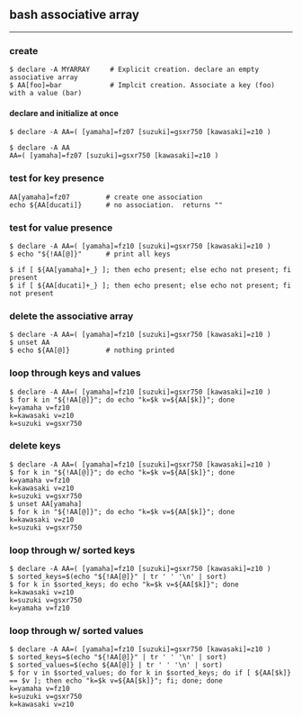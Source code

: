 ## bash associative array
---

### create

    $ declare -A MYARRAY     # Explicit creation. declare an empty associative array
    $ AA[foo]=bar            # Implcit creation. Associate a key (foo) with a value (bar)

#### declare and initialize at once

    $ declare -A AA=( [yamaha]=fz07 [suzuki]=gsxr750 [kawasaki]=z10 )

    $ declare -A AA
    AA=( [yamaha]=fz07 [suzuki]=gsxr750 [kawasaki]=z10 )

### test for key presence

    AA[yamaha]=fz07         # create one association
    echo ${AA[ducati]}      # no association.  returns ""

### test for value presence

    $ declare -A AA=( [yamaha]=fz10 [suzuki]=gsxr750 [kawasaki]=z10 )
    $ echo "${!AA[@]}"      # print all keys

    $ if [ ${AA[yamaha]+_} ]; then echo present; else echo not present; fi
    present
    $ if [ ${AA[ducati]+_} ]; then echo present; else echo not present; fi
    not present

### delete the associative array

    $ declare -A AA=( [yamaha]=fz10 [suzuki]=gsxr750 [kawasaki]=z10 )
    $ unset AA
    $ echo ${AA[@]}         # nothing printed

### loop through keys and values

    $ declare -A AA=( [yamaha]=fz10 [suzuki]=gsxr750 [kawasaki]=z10 )
    $ for k in "${!AA[@]}"; do echo "k=$k v=${AA[$k]}"; done
    k=yamaha v=fz10
    k=kawasaki v=z10
    k=suzuki v=gsxr750

### delete keys

    $ declare -A AA=( [yamaha]=fz10 [suzuki]=gsxr750 [kawasaki]=z10 )
    $ for k in "${!AA[@]}"; do echo "k=$k v=${AA[$k]}"; done
    k=yamaha v=fz10
    k=kawasaki v=z10
    k=suzuki v=gsxr750
    $ unset AA[yamaha]
    $ for k in "${!AA[@]}"; do echo "k=$k v=${AA[$k]}"; done
    k=kawasaki v=z10
    k=suzuki v=gsxr750

### loop through w/ sorted keys

    $ declare -A AA=( [yamaha]=fz10 [suzuki]=gsxr750 [kawasaki]=z10 )
    $ sorted_keys=$(echo "${!AA[@]}" | tr ' ' '\n' | sort)
    $ for k in $sorted_keys; do echo "k=$k v=${AA[$k]}"; done
    k=kawasaki v=z10
    k=suzuki v=gsxr750
    k=yamaha v=fz10

### loop through w/ sorted values

    $ declare -A AA=( [yamaha]=fz10 [suzuki]=gsxr750 [kawasaki]=z10 )
    $ sorted_keys=$(echo "${!AA[@]}" | tr ' ' '\n' | sort)
    $ sorted_values=$(echo ${AA[@]} | tr ' ' '\n' | sort)
    $ for v in $sorted_values; do for k in $sorted_keys; do if [ ${AA[$k]} == $v ]; then echo "k=$k v=${AA[$k]}"; fi; done; done
    k=yamaha v=fz10
    k=suzuki v=gsxr750
    k=kawasaki v=z10


